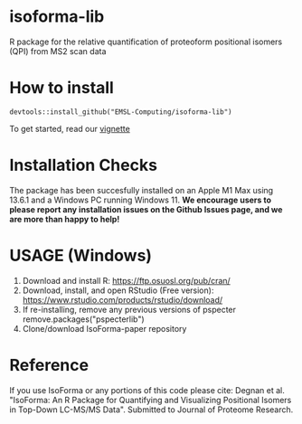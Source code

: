 # isoforma-lib
R package for the relative quantification of proteoform positional isomers (QPI) from MS2 scan data

# How to install 
`devtools::install_github("EMSL-Computing/isoforma-lib")`

To get started, read our [vignette](https://emsl-computing.github.io/isoforma-lib/)

# Installation Checks

The package has been succesfully installed on an Apple M1 Max using 13.6.1 and a Windows PC running Windows 11. **We encourage users to please report any installation issues on the Github Issues page, and we are more than happy to help!**

# USAGE (Windows)

1. Download and install R: https://ftp.osuosl.org/pub/cran/
2. Download, install, and open RStudio (Free version): https://www.rstudio.com/products/rstudio/download/
3. If re-installing, remove any previous versions of pspecter
	remove.packages("pspecterlib")
4. Clone/download IsoForma-paper repository

# Reference

If you use IsoForma or any portions of this code please cite: Degnan et al. "IsoForma: An R Package for Quantifying and Visualizing Positional Isomers in Top-Down LC-MS/MS Data". Submitted to Journal of Proteome Research.